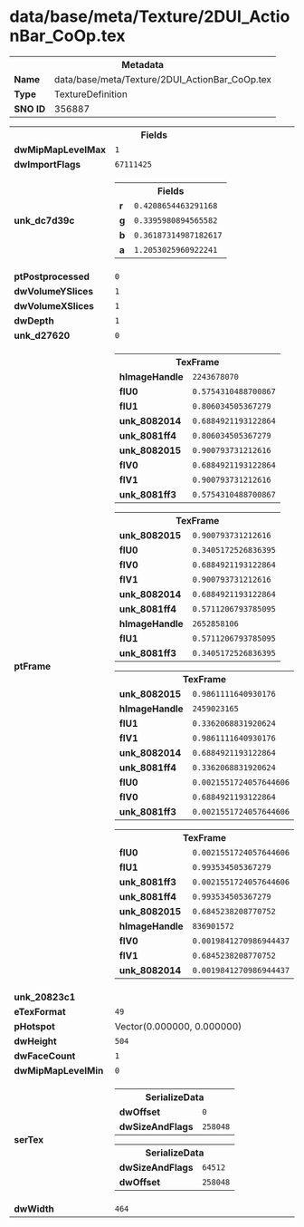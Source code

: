 <h1>data/base/meta/Texture/2DUI_ActionBar_CoOp.tex</h1><table><tr><th colspan="100%">Metadata</th></tr><tr><td><b>Name</b></td><td>data/base/meta/Texture/2DUI_ActionBar_CoOp.tex</td></tr><tr><td><b>Type</b></td><td>TextureDefinition</td></tr><tr><td><b>SNO ID</b></td><td>356887</td></tr></table>

<table><tr><th colspan="100%">Fields</th></tr><tr><td><b>dwMipMapLevelMax</b></td><td><code>1</code></td></tr><tr><td><b>dwImportFlags</b></td><td><code>67111425</code></td></tr><tr><td><b>unk_dc7d39c</b></td><td><table><tr><th colspan="100%">Fields</th></tr><tr><td><b>r</b></td><td><code>0.4208654463291168</code></td></tr><tr><td><b>g</b></td><td><code>0.3395980894565582</code></td></tr><tr><td><b>b</b></td><td><code>0.36187314987182617</code></td></tr><tr><td><b>a</b></td><td><code>1.2053025960922241</code></td></tr></table>

</td></tr><tr><td><b>ptPostprocessed</b></td><td><code>0</code></td></tr><tr><td><b>dwVolumeYSlices</b></td><td><code>1</code></td></tr><tr><td><b>dwVolumeXSlices</b></td><td><code>1</code></td></tr><tr><td><b>dwDepth</b></td><td><code>1</code></td></tr><tr><td><b>unk_d27620</b></td><td><code>0</code></td></tr><tr><td><b>ptFrame</b></td><td><table><tr><th colspan="100%">TexFrame</th></tr><tr><td><b>hImageHandle</b></td><td><code>2243678070</code></td></tr><tr><td><b>flU0</b></td><td><code>0.5754310488700867</code></td></tr><tr><td><b>flU1</b></td><td><code>0.806034505367279</code></td></tr><tr><td><b>unk_8082014</b></td><td><code>0.6884921193122864</code></td></tr><tr><td><b>unk_8081ff4</b></td><td><code>0.806034505367279</code></td></tr><tr><td><b>unk_8082015</b></td><td><code>0.900793731212616</code></td></tr><tr><td><b>flV0</b></td><td><code>0.6884921193122864</code></td></tr><tr><td><b>flV1</b></td><td><code>0.900793731212616</code></td></tr><tr><td><b>unk_8081ff3</b></td><td><code>0.5754310488700867</code></td></tr></table>


<table><tr><th colspan="100%">TexFrame</th></tr><tr><td><b>unk_8082015</b></td><td><code>0.900793731212616</code></td></tr><tr><td><b>flU0</b></td><td><code>0.3405172526836395</code></td></tr><tr><td><b>flV0</b></td><td><code>0.6884921193122864</code></td></tr><tr><td><b>flV1</b></td><td><code>0.900793731212616</code></td></tr><tr><td><b>unk_8082014</b></td><td><code>0.6884921193122864</code></td></tr><tr><td><b>unk_8081ff4</b></td><td><code>0.5711206793785095</code></td></tr><tr><td><b>hImageHandle</b></td><td><code>2652858106</code></td></tr><tr><td><b>flU1</b></td><td><code>0.5711206793785095</code></td></tr><tr><td><b>unk_8081ff3</b></td><td><code>0.3405172526836395</code></td></tr></table>


<table><tr><th colspan="100%">TexFrame</th></tr><tr><td><b>unk_8082015</b></td><td><code>0.9861111640930176</code></td></tr><tr><td><b>hImageHandle</b></td><td><code>2459023165</code></td></tr><tr><td><b>flU1</b></td><td><code>0.3362068831920624</code></td></tr><tr><td><b>flV1</b></td><td><code>0.9861111640930176</code></td></tr><tr><td><b>unk_8082014</b></td><td><code>0.6884921193122864</code></td></tr><tr><td><b>unk_8081ff4</b></td><td><code>0.3362068831920624</code></td></tr><tr><td><b>flU0</b></td><td><code>0.0021551724057644606</code></td></tr><tr><td><b>flV0</b></td><td><code>0.6884921193122864</code></td></tr><tr><td><b>unk_8081ff3</b></td><td><code>0.0021551724057644606</code></td></tr></table>


<table><tr><th colspan="100%">TexFrame</th></tr><tr><td><b>flU0</b></td><td><code>0.0021551724057644606</code></td></tr><tr><td><b>flU1</b></td><td><code>0.993534505367279</code></td></tr><tr><td><b>unk_8081ff3</b></td><td><code>0.0021551724057644606</code></td></tr><tr><td><b>unk_8081ff4</b></td><td><code>0.993534505367279</code></td></tr><tr><td><b>unk_8082015</b></td><td><code>0.6845238208770752</code></td></tr><tr><td><b>hImageHandle</b></td><td><code>836901572</code></td></tr><tr><td><b>flV0</b></td><td><code>0.0019841270986944437</code></td></tr><tr><td><b>flV1</b></td><td><code>0.6845238208770752</code></td></tr><tr><td><b>unk_8082014</b></td><td><code>0.0019841270986944437</code></td></tr></table>


</td></tr><tr><td><b>unk_20823c1</b></td><td></td></tr><tr><td><b>eTexFormat</b></td><td><code>49</code></td></tr><tr><td><b>pHotspot</b></td><td>Vector(0.000000, 0.000000)</td></tr><tr><td><b>dwHeight</b></td><td><code>504</code></td></tr><tr><td><b>dwFaceCount</b></td><td><code>1</code></td></tr><tr><td><b>dwMipMapLevelMin</b></td><td><code>0</code></td></tr><tr><td><b>serTex</b></td><td><table><tr><th colspan="100%">SerializeData</th></tr><tr><td><b>dwOffset</b></td><td><code>0</code></td></tr><tr><td><b>dwSizeAndFlags</b></td><td><code>258048</code></td></tr></table>


<table><tr><th colspan="100%">SerializeData</th></tr><tr><td><b>dwSizeAndFlags</b></td><td><code>64512</code></td></tr><tr><td><b>dwOffset</b></td><td><code>258048</code></td></tr></table>


</td></tr><tr><td><b>dwWidth</b></td><td><code>464</code></td></tr></table>

